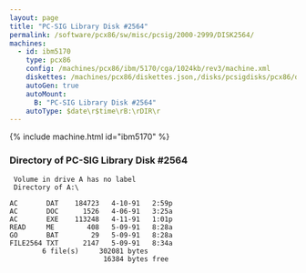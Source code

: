 ```yaml
---
layout: page
title: "PC-SIG Library Disk #2564"
permalink: /software/pcx86/sw/misc/pcsig/2000-2999/DISK2564/
machines:
  - id: ibm5170
    type: pcx86
    config: /machines/pcx86/ibm/5170/cga/1024kb/rev3/machine.xml
    diskettes: /machines/pcx86/diskettes.json,/disks/pcsigdisks/pcx86/diskettes.json
    autoGen: true
    autoMount:
      B: "PC-SIG Library Disk #2564"
    autoType: $date\r$time\rB:\rDIR\r
---
```


{% include machine.html id="ibm5170" %}

### Directory of PC-SIG Library Disk #2564

     Volume in drive A has no label
     Directory of A:\

    AC       DAT    184723   4-10-91   2:59p
    AC       DOC      1526   4-06-91   3:25a
    AC       EXE    113248   4-11-91   1:01p
    READ     ME        408   5-09-91   8:28a
    GO       BAT        29   5-09-91   8:28a
    FILE2564 TXT      2147   5-09-91   8:34a
            6 file(s)     302081 bytes
                           16384 bytes free
